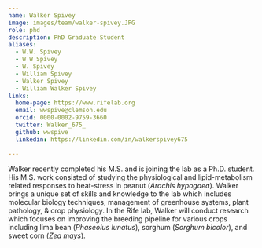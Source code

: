 ```yaml
---
name: Walker Spivey
image: images/team/walker-spivey.JPG
role: phd
description: PhD Graduate Student
aliases:
  - W.W. Spivey
  - W W Spivey
  - W. Spivey
  - William Spivey
  - Walker Spivey
  - William Walker Spivey
links:
  home-page: https://www.rifelab.org
  email: wwspive@clemson.edu
  orcid: 0000-0002-9759-3660
  twitter: Walker_675_
  github: wwspive
  linkedin: https://linkedin.com/in/walkerspivey675

---
```


Walker recently completed his M.S. and is joining the lab as a Ph.D. student. His M.S. work consisted of studying the physiological and lipid-metabolism related responses to heat-stress in peanut (*Arachis hypogaea*). Walker brings a unique set of skills and knowledge to the lab which includes molecular biology techniques, management of greenhouse systems, plant pathology, & crop physiology. 
In the Rife lab, Walker will conduct research which focuses on improving the breeding pipeline for various crops including lima bean (*Phaseolus lunatus*), sorghum (*Sorghum bicolor*), and sweet corn (*Zea mays*). 
